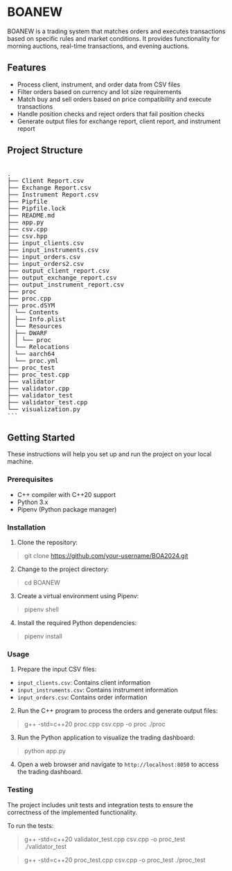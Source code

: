 # BOANEW

BOANEW is a trading system that matches orders and executes transactions based on specific rules and market conditions. It provides functionality for morning auctions, real-time transactions, and evening auctions.

## Features

- Process client, instrument, and order data from CSV files
- Filter orders based on currency and lot size requirements
- Match buy and sell orders based on price compatibility and execute transactions
- Handle position checks and reject orders that fail position checks
- Generate output files for exchange report, client report, and instrument report

## Project Structure

<pre>

.
├── Client Report.csv
├── Exchange Report.csv
├── Instrument Report.csv
├── Pipfile
├── Pipfile.lock
├── README.md
├── app.py
├── csv.cpp
├── csv.hpp
├── input_clients.csv
├── input_instruments.csv
├── input_orders.csv
├── input_orders2.csv
├── output_client_report.csv
├── output_exchange_report.csv
├── output_instrument_report.csv
├── proc
├── proc.cpp
├── proc.dSYM
│ └── Contents
│ ├── Info.plist
│ └── Resources
│ ├── DWARF
│ │ └── proc
│ └── Relocations
│ └── aarch64
│ └── proc.yml
├── proc_test
├── proc_test.cpp
├── validator
├── validator.cpp
├── validator_test
├── validator_test.cpp
└── visualization.py
```
</pre>

## Getting Started

These instructions will help you set up and run the project on your local machine.

### Prerequisites

- C++ compiler with C++20 support
- Python 3.x
- Pipenv (Python package manager)

### Installation

1. Clone the repository:

> git clone https://github.com/your-username/BOA2024.git

2. Change to the project directory:

> cd BOANEW

3. Create a virtual environment using Pipenv:

> pipenv shell

4. Install the required Python dependencies:

> pipenv install

### Usage

1. Prepare the input CSV files:
- `input_clients.csv`: Contains client information
- `input_instruments.csv`: Contains instrument information
- `input_orders.csv`: Contains order information

2. Run the C++ program to process the orders and generate output files:

> g++ -std=c++20 proc.cpp csv.cpp -o proc
> ./proc

3. Run the Python application to visualize the trading dashboard:

> python app.py

4. Open a web browser and navigate to `http://localhost:8050` to access the trading dashboard.

### Testing

The project includes unit tests and integration tests to ensure the correctness of the implemented functionality.

To run the tests:

> g++ -std=c++20 validator_test.cpp csv.cpp -o proc_test
> ./validator_test

> g++ -std=c++20 proc_test.cpp csv.cpp -o proc_test
> ./proc_test